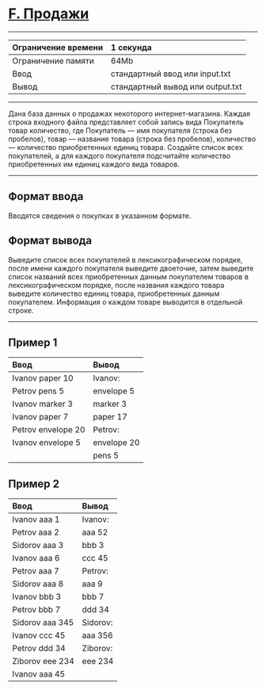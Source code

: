 # [F. Продажи](https://contest.yandex.ru/contest/27665/problems/F/)

---
| Ограничение времени | 1 секунда |
| :--- | :--- |
| Ограничение памяти | 64Mb |
| Ввод | стандартный ввод или input.txt |
| Вывод | стандартный вывод или output.txt |
---
Дана база данных о продажах некоторого интернет-магазина. Каждая строка входного файла представляет собой запись вида Покупатель товар количество, где Покупатель — имя покупателя (строка без пробелов), товар — название товара (строка без пробелов), количество — количество приобретенных единиц товара. Создайте список всех покупателей, а для каждого покупателя подсчитайте количество приобретенных им единиц каждого вида товаров.

---
## Формат ввода
Вводятся сведения о покупках в указанном формате.

## Формат вывода
Выведите список всех покупателей в лексикографическом порядке, после имени каждого покупателя выведите двоеточие, затем выведите список названий всех приобретенных данным покупателем товаров в лексикографическом порядке, после названия каждого товара выведите количество единиц товара, приобретенных данным покупателем. Информация о каждом товаре выводится в отдельной строке.

---
## Пример 1

| Ввод | Вывод |
| :--- | :--- |
| Ivanov paper 10 | Ivanov: |
| Petrov pens 5 | envelope 5 |
| Ivanov marker 3 | marker 3 |
| Ivanov paper 7 | paper 17 |
| Petrov envelope 20 | Petrov: |
| Ivanov envelope 5 | envelope 20 |
|  | pens 5 |

## Пример 2

| Ввод | Вывод |
| :--- | :--- |
| Ivanov aaa 1 | Ivanov: |
| Petrov aaa 2 | aaa 52 |
| Sidorov aaa 3 | bbb 3 |
| Ivanov aaa 6 | ccc 45 |
| Petrov aaa 7 | Petrov: |
| Sidorov aaa 8 | aaa 9 |
| Ivanov bbb 3 | bbb 7 |
| Petrov bbb 7 | ddd 34 |
| Sidorov aaa 345 | Sidorov: |
| Ivanov ccc 45 | aaa 356 |
| Petrov ddd 34 | Ziborov: |
| Ziborov eee 234 | eee 234 |
| Ivanov aaa 45 |  |
